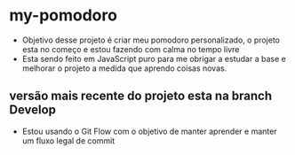 # my-pomodoro
- Objetivo desse projeto é criar meu pomodoro personalizado, o projeto esta no começo e estou fazendo com calma no tempo livre
- Esta sendo feito em JavaScript puro para me obrigar a estudar a base e melhorar o projeto a medida que aprendo coisas novas.

## versão mais recente do projeto esta na branch Develop
- Estou usando o Git Flow com o objetivo de manter aprender e manter um fluxo legal de commit
